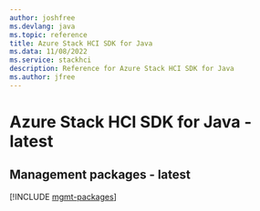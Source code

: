 ```yaml
---
author: joshfree
ms.devlang: java
ms.topic: reference
title: Azure Stack HCI SDK for Java
ms.data: 11/08/2022
ms.service: stackhci
description: Reference for Azure Stack HCI SDK for Java
ms.author: jfree
---
```

# Azure Stack HCI SDK for Java - latest

## Management packages - latest
[!INCLUDE [mgmt-packages](stack-hci-mgmt-index.md)]